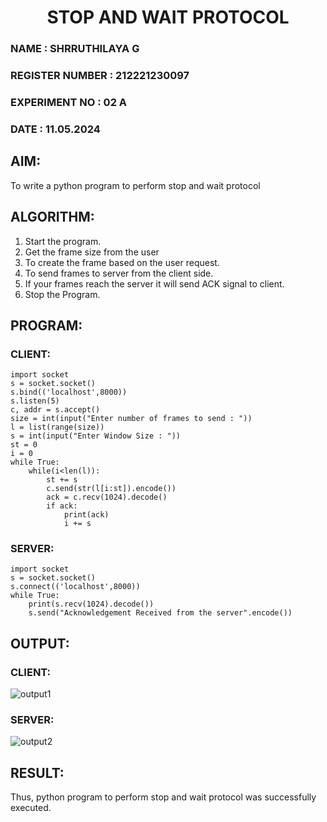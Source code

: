 <H1 ALIGN=CENTER> STOP AND WAIT PROTOCOL </H1>
<H3> NAME : SHRRUTHILAYA G </H3>
<H3> REGISTER NUMBER : 212221230097 </H3>
<H3>EXPERIMENT NO : 02 A </H3>
<H3>DATE  : 11.05.2024 </H3>

## AIM:
To write a python program to perform stop and wait protocol
## ALGORITHM:
1. Start the program.
2. Get the frame size from the user
3. To create the frame based on the user request.
4. To send frames to server from the client side.
5. If your frames reach the server it will send ACK signal to client.
6. Stop the Program.

## PROGRAM:
### CLIENT:
```
import socket
s = socket.socket()
s.bind(('localhost',8000))
s.listen(5)
c, addr = s.accept()
size = int(input("Enter number of frames to send : "))
l = list(range(size))
s = int(input("Enter Window Size : "))
st = 0
i = 0
while True:
    while(i<len(l)):
        st += s
        c.send(str(l[i:st]).encode())
        ack = c.recv(1024).decode()
        if ack:
            print(ack)
            i += s
```
### SERVER:
```
import socket
s = socket.socket()
s.connect(('localhost',8000))
while True:
    print(s.recv(1024).decode())
    s.send("Acknowledgement Received from the server".encode())
```

## OUTPUT:

### CLIENT:

![output1](https://github.com/Shrruthilaya-Gangadaran/2a_Stop_and_Wait_Protocol/assets/93427705/894b0192-b1f6-4f7e-ad97-de56642a2745)

### SERVER:
![output2](https://github.com/Shrruthilaya-Gangadaran/2a_Stop_and_Wait_Protocol/assets/93427705/146e6f89-566e-4628-a1f6-dcb18e0fb723)


## RESULT:
Thus, python program to perform stop and wait protocol was successfully executed.
